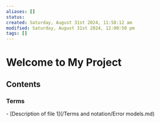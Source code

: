 ```yaml
---
aliases: []
status: 
created: Saturday, August 31st 2024, 11:58:12 am
modified: Saturday, August 31st 2024, 12:00:50 pm
tags: []
---
```




# Welcome to My Project 
## Contents 
### Terms
- [Description of file 1](/Terms and notation/Error models.md) 

